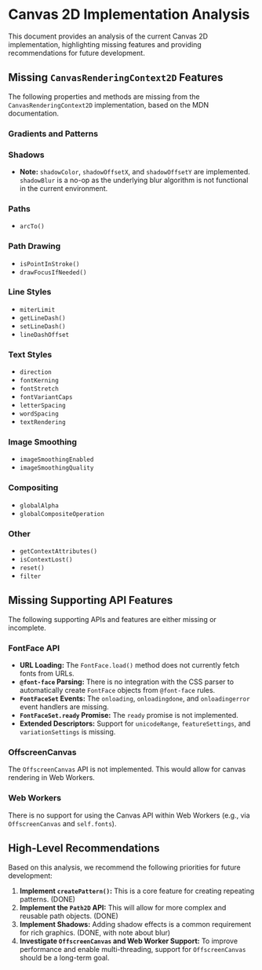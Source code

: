 # Canvas 2D Implementation Analysis

This document provides an analysis of the current Canvas 2D implementation, highlighting missing features and providing recommendations for future development.

## Missing `CanvasRenderingContext2D` Features

The following properties and methods are missing from the `CanvasRenderingContext2D` implementation, based on the MDN documentation.

### Gradients and Patterns

### Shadows
- **Note:** `shadowColor`, `shadowOffsetX`, and `shadowOffsetY` are implemented. `shadowBlur` is a no-op as the underlying blur algorithm is not functional in the current environment.

### Paths
- `arcTo()`

### Path Drawing
- `isPointInStroke()`
- `drawFocusIfNeeded()`

### Line Styles
- `miterLimit`
- `getLineDash()`
- `setLineDash()`
- `lineDashOffset`

### Text Styles
- `direction`
- `fontKerning`
- `fontStretch`
- `fontVariantCaps`
- `letterSpacing`
- `wordSpacing`
- `textRendering`

### Image Smoothing
- `imageSmoothingEnabled`
- `imageSmoothingQuality`

### Compositing
- `globalAlpha`
- `globalCompositeOperation`

### Other
- `getContextAttributes()`
- `isContextLost()`
- `reset()`
- `filter`

## Missing Supporting API Features

The following supporting APIs and features are either missing or incomplete.

### FontFace API
- **URL Loading:** The `FontFace.load()` method does not currently fetch fonts from URLs.
- **`@font-face` Parsing:** There is no integration with the CSS parser to automatically create `FontFace` objects from `@font-face` rules.
- **`FontFaceSet` Events:** The `onloading`, `onloadingdone`, and `onloadingerror` event handlers are missing.
- **`FontFaceSet.ready` Promise:** The `ready` promise is not implemented.
- **Extended Descriptors:** Support for `unicodeRange`, `featureSettings`, and `variationSettings` is missing.

### OffscreenCanvas
The `OffscreenCanvas` API is not implemented. This would allow for canvas rendering in Web Workers.

### Web Workers
There is no support for using the Canvas API within Web Workers (e.g., via `OffscreenCanvas` and `self.fonts`).

## High-Level Recommendations

Based on this analysis, we recommend the following priorities for future development:

1.  **Implement `createPattern()`:** This is a core feature for creating repeating patterns. (DONE)
2.  **Implement the `Path2D` API:** This will allow for more complex and reusable path objects. (DONE)
3.  **Implement Shadows:** Adding shadow effects is a common requirement for rich graphics. (DONE, with note about blur)
4.  **Investigate `OffscreenCanvas` and Web Worker Support:** To improve performance and enable multi-threading, support for `OffscreenCanvas` should be a long-term goal.
